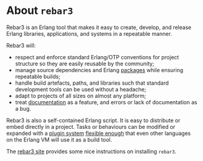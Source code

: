 # About `rebar3`

Rebar3 is an Erlang tool that makes it easy to create, develop, and release Erlang libraries, applications, and systems in a repeatable manner.

Rebar3 will:
- respect and enforce standard Erlang/OTP conventions for project
  structure so they are easily reusable by the community;
- manage source dependencies and Erlang [packages](https://hex.pm)
  while ensuring repeatable builds;
- handle build artefacts, paths, and libraries such that standard
  development tools can be used without a headache;
- adapt to projects of all sizes on almost any platform;
- treat [documentation](https://www.rebar3.org/docs/) as a feature,
  and errors or lack of documentation as a bug.

Rebar3 is also a self-contained Erlang script. It is easy to distribute or
embed directly in a project. Tasks or behaviours can be modified or expanded
with a [plugin system](https://www.rebar3.org/docs/configuration/plugins/#recommended-plugins)
[flexible enough](https://www.rebar3.org/docs/configuration/plugins) that even other languages
on the Erlang VM will use it as a build tool.

The [rebar3 site](https://www.rebar3.org/docs/getting-started#installing-binary) provides some nice instructions on installing `rebar3`.
